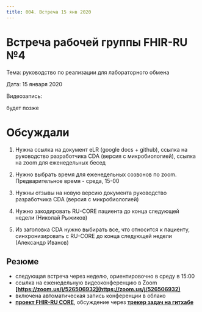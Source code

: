 ```yaml
---
title: 004. Встреча 15 янв 2020
---
```


# Встреча рабочей группы FHIR-RU №4

Тема: руководство по реализации для лабораторного обмена

Дата: 15 января 2020

Видеозапись:

будет позже

# Обсуждали

1. Нужна ссылка на документ eLR (google docs + github), ссылка на руководство разработчика CDA (версия с микробиологией), ссылка на zoom для еженедельных бесед 

2. Нужно выбрать время для еженедельных созвонов по zoom. Предварительное время - среда, 15-00

3. Нужны отзывы на новую версию документа руководство разработчика CDA (версия с микробиологией)

4. Нужно закодировать RU-CORE пациента до конца следующей недели (Николай Рыжиков)

5. Из заголовка CDA нужно выбирать все, что относится к пациенту, синхронизировать с RU-CORE до конца следующей недели (Александр Иванов)

## Резюме
- следующая встреча через неделю, ориентировочно в среду в 15:00
- ссылка на еженедельную видеоконференцию в Zoom __[https://zoom.us/j/526506932](https://zoom.us/j/526506932)__
- включена автоматическая запись конференции в облако
- __[проект FHIR-RU CORE](https://fhir-ru.github.io/core/profiles/Patient/basic.html)__, обсуждение через __[трекер задач на гитхабе](https://github.com/fhir-ru/core/issues)__


